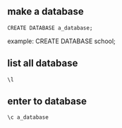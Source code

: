 ## make a database
```
CREATE DATABASE a_database;
```
example: CREATE DATABASE school;

## list all database
```
\l
```
## enter to database
```
\c a_database
```
